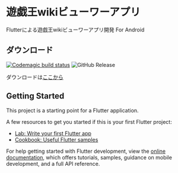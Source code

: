 # 遊戯王wikiビューワーアプリ

Flutterによる遊戯王wikiビューワーアプリ開発
For Android

## ダウンロード
[![Codemagic build status](https://api.codemagic.io/apps/65ee32e94d7a230e7c0f78c2/65ee32e94d7a230e7c0f78c1/status_badge.svg)](https://codemagic.io/apps/65ee32e94d7a230e7c0f78c2/65ee32e94d7a230e7c0f78c1/latest_build)
![GitHub Release](https://img.shields.io/github/v/release/leleleno/viewer_app)

ダウンロードは[ここから](https://github.com/leleleno/viewer_app/releases/latest "latest release")


## Getting Started

This project is a starting point for a Flutter application.

A few resources to get you started if this is your first Flutter project:

- [Lab: Write your first Flutter app](https://docs.flutter.dev/get-started/codelab)
- [Cookbook: Useful Flutter samples](https://docs.flutter.dev/cookbook)

For help getting started with Flutter development, view the
[online documentation](https://docs.flutter.dev/), which offers tutorials,
samples, guidance on mobile development, and a full API reference.
